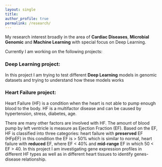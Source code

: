 ```yaml
---
layout: single
title: 
author_profile: true
permalink: /research/
---
```


My research interest broadly in the area of __Cardiac Diseases__, __Microbial Genomic__ and __Machine Learning__ with special focus on Deep Learning. 
 
 
Currently I am working on the following projects:
 
### Deep Learning project:
 
 In this project I am trying to test different __Deep Learning__ models in genomic datasets and trying to understand how these models works 
 


### Heart Failure project:
 
 Heart Failure (HF) is a condition when the heart is not able to pump enough blood to the body. HF is a multifactor disease and can be caused by hypertension, stress, diabetes, age.
  
  There are many other factors are involved with HF. The amount of blood pump by left ventricle is measure as Ejection Fraction (EF). Based on the EF, HF is classified into three categories: heart failure with __preserved__ EF (HFpEF) in this condition the EF is > 50% which is similar to normal, heart failure with __reduced__ EF, where EF < 40% and __mid-range__ EF in which  50 < EF > 40. In this project I am investigating gene expression profiles in different HF types as well as in different heart tissues to identify genes-disease relationship.  
 
